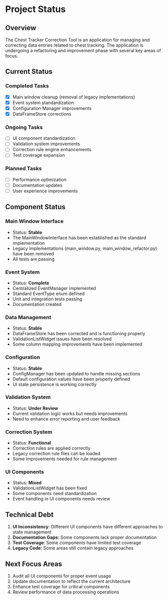 # Project Status

## Overview
The Chest Tracker Correction Tool is an application for managing and correcting data entries related to chest tracking. The application is undergoing a refactoring and improvement phase with several key areas of focus.

## Current Status

### Completed Tasks
- [x] Main window cleanup (removal of legacy implementations)
- [x] Event system standardization
- [x] Configuration Manager improvements
- [x] DataFrameStore corrections

### Ongoing Tasks
- [ ] UI component standardization
- [ ] Validation system improvements
- [ ] Correction rule engine enhancements
- [ ] Test coverage expansion

### Planned Tasks
- [ ] Performance optimization
- [ ] Documentation updates
- [ ] User experience improvements

## Component Status

### Main Window Interface
- Status: **Stable**
- The MainWindowInterface has been established as the standard implementation
- Legacy implementations (main_window.py, main_window_refactor.py) have been removed
- All tests are passing

### Event System
- Status: **Complete**
- Centralized EventManager implemented
- Standard EventType enum defined
- Unit and integration tests passing
- Documentation created

### Data Management
- Status: **Stable**
- DataFrameStore has been corrected and is functioning properly
- ValidationListWidget issues have been resolved
- Some column mapping improvements have been implemented

### Configuration
- Status: **Stable**
- ConfigManager has been updated to handle missing sections
- Default configuration values have been properly defined
- UI state persistence is working correctly

### Validation System
- Status: **Under Review**
- Current validation logic works but needs improvements
- Need to enhance error reporting and user feedback

### Correction System
- Status: **Functional**
- Correction rules are applied correctly
- Legacy correction rule files can be loaded
- Some improvements needed for rule management

### UI Components
- Status: **Mixed**
- ValidationListWidget has been fixed
- Some components need standardization
- Event handling in UI components needs review

## Technical Debt

1. **UI Inconsistency**: Different UI components have different approaches to state management
2. **Documentation Gaps**: Some components lack proper documentation
3. **Test Coverage**: Some components have limited test coverage
4. **Legacy Code**: Some areas still contain legacy approaches

## Next Focus Areas

1. Audit all UI components for proper event usage
2. Update documentation to reflect the current architecture
3. Enhance test coverage for critical components
4. Review performance of data processing operations 